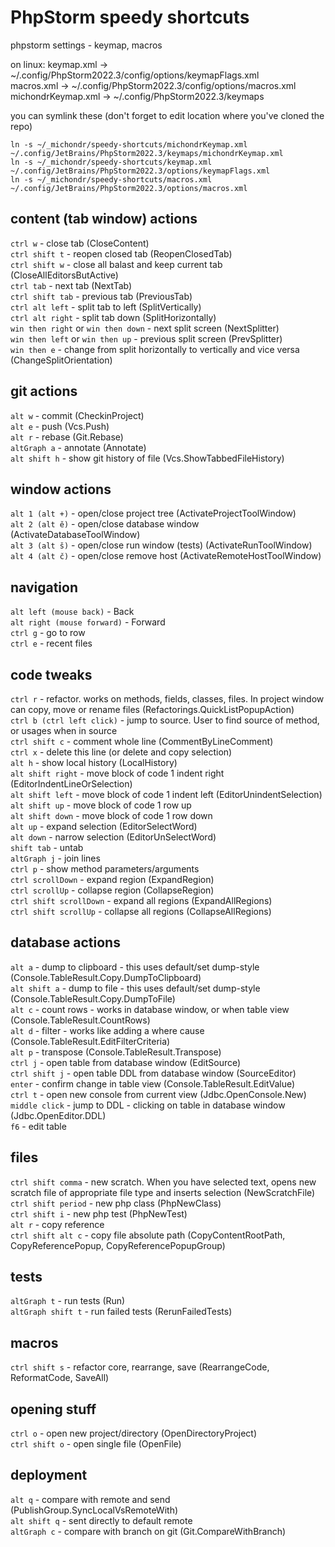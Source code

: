 # PhpStorm speedy shortcuts
phpstorm settings - keymap, macros

on linux:
keymap.xml -> ~/.config/PhpStorm2022.3/config/options/keymapFlags.xml  
macros.xml -> ~/.config/PhpStorm2022.3/config/options/macros.xml  
michondrKeymap.xml -> ~/.config/PhpStorm2022.3/keymaps  

you can symlink these (don't forget to edit location where you've cloned the repo)

```shell
ln -s ~/_michondr/speedy-shortcuts/michondrKeymap.xml ~/.config/JetBrains/PhpStorm2022.3/keymaps/michondrKeymap.xml
ln -s ~/_michondr/speedy-shortcuts/keymap.xml ~/.config/JetBrains/PhpStorm2022.3/options/keymapFlags.xml
ln -s ~/_michondr/speedy-shortcuts/macros.xml ~/.config/JetBrains/PhpStorm2022.3/options/macros.xml
```

## content (tab window) actions
`ctrl w` - close tab (CloseContent)  
`ctrl shift t` - reopen closed tab (ReopenClosedTab)  
`ctrl shift w` - close all balast and keep current tab (CloseAllEditorsButActive)  
`ctrl tab` - next tab (NextTab)  
`ctrl shift tab` - previous tab (PreviousTab)  
`ctrl alt left` - split tab to left (SplitVertically)  
`ctrl alt right` - split tab down (SplitHorizontally)  
`win then right` or `win then down` - next split screen (NextSplitter)  
`win then left` or `win then up` - previous split screen (PrevSplitter)  
`win then e` - change from split horizontally to vertically and vice versa (ChangeSplitOrientation)

## git actions
`alt w` - commit (CheckinProject)  
`alt e` - push (Vcs.Push)  
`alt r` - rebase (Git.Rebase)  
`altGraph a` - annotate (Annotate) <br/>
`alt shift h` - show git history of file (Vcs.ShowTabbedFileHistory) <br/>

## window actions
`alt 1 (alt +)` - open/close project tree (ActivateProjectToolWindow)  
`alt 2 (alt ě)` - open/close database window (ActivateDatabaseToolWindow)  
`alt 3 (alt š)` - open/close run window (tests) (ActivateRunToolWindow)  
`alt 4 (alt č)` - open/close remove host (ActivateRemoteHostToolWindow)  

## navigation
`alt left (mouse back)` - Back  
`alt right (mouse forward)` - Forward  
`ctrl g` - go to row  
`ctrl e` - recent files  

## code tweaks
`ctrl r` - refactor. works on methods, fields, classes, files. In project window can copy, move or rename files (Refactorings.QuickListPopupAction)  
`ctrl b (ctrl left click)` - jump to source. User to find source of method, or usages when in source  
`ctrl shift c` - comment whole line (CommentByLineComment)  
`ctrl x` - delete this line (or delete and copy selection)  
`alt h` - show local history (LocalHistory)  
`alt shift right` - move block of code 1 indent right (EditorIndentLineOrSelection)  
`alt shift left` - move block of code 1 indent left (EditorUnindentSelection)  
`alt shift up` - move block of code 1 row up  
`alt shift down` - move block of code 1 row down  
`alt up` - expand selection (EditorSelectWord)  
`alt down` - narrow selection (EditorUnSelectWord)  
`shift tab` - untab  
`altGraph j` - join lines <br/>
`ctrl p` - show method parameters/arguments  
`ctrl scrollDown` - expand region (ExpandRegion)  
`ctrl scrollUp` - collapse region (CollapseRegion)  
`ctrl shift scrollDown` - expand all regions (ExpandAllRegions)  
`ctrl shift scrollUp` - collapse all regions (CollapseAllRegions)  


## database actions
`alt a` - dump to clipboard - this uses default/set dump-style (Console.TableResult.Copy.DumpToClipboard)  
`alt shift a` - dump to file - this uses default/set dump-style (Console.TableResult.Copy.DumpToFile)  
`alt c` - count rows - works in database window, or when table view (Console.TableResult.CountRows)  
`alt d` - filter - works like adding a where cause (Console.TableResult.EditFilterCriteria)  
`alt p` - transpose (Console.TableResult.Transpose)  
`ctrl j` - open table from database window (EditSource)  
`ctrl shift j` - open table DDL from database window (SourceEditor)  
`enter` - confirm change in table view (Console.TableResult.EditValue)  
`ctrl t` - open new console from current view (Jdbc.OpenConsole.New)  
`middle click` - jump to DDL - clicking on table in database window (Jdbc.OpenEditor.DDL)  
`f6` - edit table  

## files
`ctrl shift comma` - new scratch. When you have selected text, opens new scratch file of appropriate file type and inserts selection (NewScratchFile)  
`ctrl shift period` - new php class (PhpNewClass)  
`ctrl shift i` - new php test (PhpNewTest)  
`alt r` - copy reference  
`ctrl shift alt c` - copy file absolute path (CopyContentRootPath, CopyReferencePopup, CopyReferencePopupGroup)  

## tests
`altGraph t` - run tests (Run)  
`altGraph shift t` - run failed tests (RerunFailedTests)  

## macros
`ctrl shift s` - refactor core, rearrange, save (RearrangeCode, ReformatCode, SaveAll)

## opening stuff
`ctrl o` - open new project/directory (OpenDirectoryProject)  
`ctrl shift o` - open single file (OpenFile)  

## deployment
`alt q` - compare with remote and send (PublishGroup.SyncLocalVsRemoteWith)  
`alt shift q` - sent directly to default remote  
`altGraph c` - compare with branch on git (Git.CompareWithBranch)<br />

